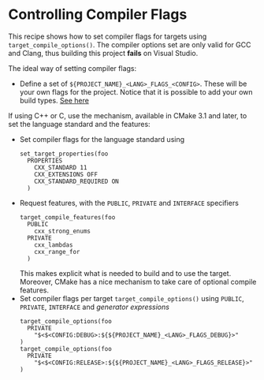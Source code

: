 # Controlling Compiler Flags

This recipe shows how to set compiler flags for targets using
`target_compile_options()`. The compiler options set are only valid for GCC and
Clang, thus building this project **fails**  on Visual Studio.

The ideal way of setting compiler flags:
- Define a set of `${PROJECT_NAME}_<LANG>_FLAGS_<CONFIG>`. These will be your
  own flags for the project.
  Notice that it is possible to add your own build types. [See here](https://stackoverflow.com/a/11437693)

If using C++ or C, use the mechanism, available in CMake 3.1 and later,
to set the language standard and the features:
- Set compiler flags for the language standard using
  ```
  set_target_properties(foo
    PROPERTIES
      CXX_STANDARD 11
      CXX_EXTENSIONS OFF
      CXX_STANDARD_REQUIRED ON
    )
  ```
- Request features, with the `PUBLIC`, `PRIVATE` and `INTERFACE` specifiers
  ```
  target_compile_features(foo
    PUBLIC
      cxx_strong_enums
    PRIVATE
      cxx_lambdas
      cxx_range_for
    )
  ```
  This makes explicit what is needed to build and to use the target. Moreover,
  CMake has a nice mechanism to take care of optional compile features.
- Set compiler flags per target `target_compile_options()` using `PUBLIC`,
  `PRIVATE`, `INTERFACE` and _generator expressions_
  ```
  target_compile_options(foo
    PRIVATE
      "$<$<CONFIG:DEBUG>:${${PROJECT_NAME}_<LANG>_FLAGS_DEBUG}>"
  )
  target_compile_options(foo
    PRIVATE
      "$<$<CONFIG:RELEASE>:${${PROJECT_NAME}_<LANG>_FLAGS_RELEASE}>"
  )
  ```

